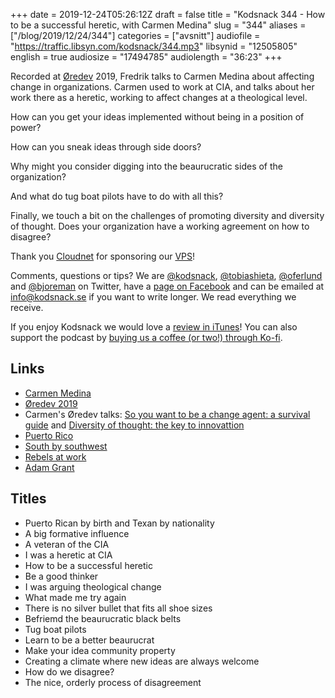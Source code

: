 +++
date = 2019-12-24T05:26:12Z
draft = false
title = "Kodsnack 344 - How to be a successful heretic, with Carmen Medina"
slug = "344"
aliases = ["/blog/2019/12/24/344"]
categories = ["avsnitt"]
audiofile = "https://traffic.libsyn.com/kodsnack/344.mp3"
libsynid = "12505805"
english = true
audiosize = "17494785"
audiolength = "36:23"
+++

Recorded at [Øredev](https://oredev.org/) 2019, Fredrik talks to Carmen Medina about affecting change in organizations. Carmen used to work at CIA, and talks about her work there as a heretic, working to affect changes at a theological level.

How can you get your ideas implemented without being in a position of power?

How can you sneak ideas through side doors?

Why might you consider digging into the beaurucratic sides of the organization?

And what do tug boat pilots have to do with all this?

Finally, we touch a bit on the challenges of promoting diversity and diversity of thought. Does your organization have a working agreement on how to disagree?

Thank you [Cloudnet](http://www.cloudnet.se) for sponsoring our [VPS](http://en.wikipedia.org/wiki/Virtual_private_server)!

Comments, questions or tips? We are [@kodsnack](https://www.twitter.com/kodsnack), [@tobiashieta](https://www.twitter.com/tobiashieta), [@oferlund](https://www.twitter.com/oferlund) and [@bjoreman](https://www.twitter.com/bjoreman) on Twitter, have a [page on Facebook](https://www.facebook.com/kodsnack) and can be emailed at [info@kodsnack.se](mailto:info@kodsnack.se) if you want to write longer. We read everything we receive.

If you enjoy Kodsnack we would love a [review in iTunes](http://itunes.apple.com/se/podcast/kodsnack/id561631498?l=en)! You can also support the podcast by <a href="https://ko-fi.com/kodsnack" rel="payment">buying us a coffee (or two!) through Ko-fi</a>.

## Links ##
* [Carmen Medina](https://twitter.com/milouness)
* [Øredev 2019](https://oredev.org/)
* Carmen's Øredev talks: [So you want to be a change agent: a survival guide](https://oredev.org/sessions/so-you-want-to-be-a-change-agent-a-survival-guide) and [Diversity of thought: the key to innovattion](https://oredev.org/sessions/diversity-of-thought-the-key-to-innovation)
* [Puerto Rico](https://en.wikipedia.org/wiki/Puerto_Rico)
* [South by southwest](https://en.wikipedia.org/wiki/South_by_Southwest)
* [Rebels at work](https://www.amazon.com/Rebels-Work-Handbook-Leading-Change-ebook/dp/B00P9WL3WS)
* [Adam Grant](https://en.wikipedia.org/wiki/Adam_Grant)

## Titles ##
* Puerto Rican by birth and Texan by nationality
* A big formative influence
* A veteran of the CIA
* I was a heretic at CIA
* How to be a successful heretic
* Be a good thinker
* I was arguing theological change
* What made me try again
* There is no silver bullet that fits all shoe sizes
* Befriemd the beaurucratic black belts
* Tug boat pilots
* Learn to be a better beaurucrat
* Make your idea community property
* Creating a climate where new ideas are always welcome
* How do we disagree?
* The nice, orderly process of disagreement